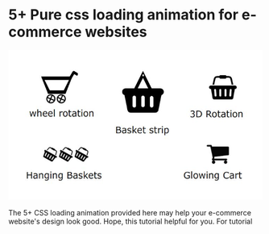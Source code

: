 # 5+ Pure css loading animation for e-commerce websites

![screenshot](screenshot/pure-css-ecommerce-loading-animation.jpg)

The 5+ CSS loading animation provided here  may help your e-commerce website's design look good. Hope, this tutorial helpful for you. For tutorial 
